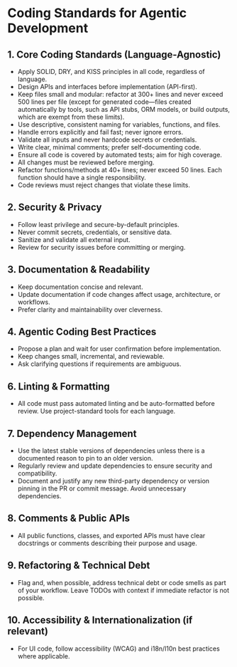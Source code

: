 # Coding Standards for Agentic Development

## 1. Core Coding Standards (Language-Agnostic)
- Apply SOLID, DRY, and KISS principles in all code, regardless of language.
- Design APIs and interfaces before implementation (API-first).
- Keep files small and modular: refactor at 300+ lines and never exceed 500 lines per file (except for generated code—files created automatically by tools, such as API stubs, ORM models, or build outputs, which are exempt from these limits).
- Use descriptive, consistent naming for variables, functions, and files.
- Handle errors explicitly and fail fast; never ignore errors.
- Validate all inputs and never hardcode secrets or credentials.
- Write clear, minimal comments; prefer self-documenting code.
- Ensure all code is covered by automated tests; aim for high coverage.
- All changes must be reviewed before merging.
- Refactor functions/methods at 40+ lines; never exceed 50 lines. Each function should have a single responsibility.
- Code reviews must reject changes that violate these limits.

## 2. Security & Privacy
- Follow least privilege and secure-by-default principles.
- Never commit secrets, credentials, or sensitive data.
- Sanitize and validate all external input.
- Review for security issues before committing or merging.

## 3. Documentation & Readability
- Keep documentation concise and relevant.
- Update documentation if code changes affect usage, architecture, or workflows.
- Prefer clarity and maintainability over cleverness.

## 4. Agentic Coding Best Practices
- Propose a plan and wait for user confirmation before implementation.
- Keep changes small, incremental, and reviewable.
- Ask clarifying questions if requirements are ambiguous.

## 6. Linting & Formatting
- All code must pass automated linting and be auto-formatted before review. Use project-standard tools for each language.

## 7. Dependency Management
- Use the latest stable versions of dependencies unless there is a documented reason to pin to an older version.
- Regularly review and update dependencies to ensure security and compatibility.
- Document and justify any new third-party dependency or version pinning in the PR or commit message. Avoid unnecessary dependencies.

## 8. Comments & Public APIs
- All public functions, classes, and exported APIs must have clear docstrings or comments describing their purpose and usage.

## 9. Refactoring & Technical Debt
- Flag and, when possible, address technical debt or code smells as part of your workflow. Leave TODOs with context if immediate refactor is not possible.

## 10. Accessibility & Internationalization (if relevant)
- For UI code, follow accessibility (WCAG) and i18n/l10n best practices where applicable.
